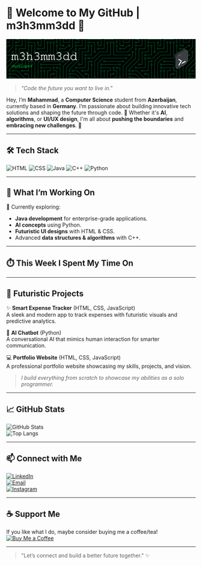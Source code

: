 # 👾 Welcome to My GitHub | m3h3mm3dd 🚀

![Header](https://github.com/m3h3mm3dd/m3h3mm3dd/raw/master/github-header-image.png)

> _"Code the future you want to live in."_  

Hey, I’m **Mahammad**, a **Computer Science** student from **Azerbaijan**, currently based in **Germany**. I’m passionate about building innovative tech solutions and shaping the future through code. 🚀 Whether it's **AI**, **algorithms**, or **UI/UX design**, I'm all about **pushing the boundaries** and **embracing new challenges**. 🌌 

---

## 🛠️ **Tech Stack**
![HTML](https://img.shields.io/badge/HTML5-%23E34F26.svg?style=for-the-badge&logo=html5&logoColor=white)
![CSS](https://img.shields.io/badge/CSS3-%231572B6.svg?style=for-the-badge&logo=css3&logoColor=white)
![Java](https://img.shields.io/badge/Java-%23ED8B00.svg?style=for-the-badge&logo=java&logoColor=white)
![C++](https://img.shields.io/badge/C%2B%2B-%2300599C.svg?style=for-the-badge&logo=c%2B%2B&logoColor=white)
![Python](https://img.shields.io/badge/Python-3776AB?style=for-the-badge&logo=python&logoColor=white)

---

## 🌌 **What I’m Working On**
🔭 Currently exploring:  
- **Java development** for enterprise-grade applications.  
- **AI concepts** using Python.  
- **Futuristic UI designs** with HTML & CSS.  
- Advanced **data structures & algorithms** with C++.  

---
## ⏱️ **This Week I Spent My Time On**  
<!--START_SECTION:waka-->
<!--END_SECTION:waka-->
---


## 🎨 **Futuristic Projects**
✨ **Smart Expense Tracker** (HTML, CSS, JavaScript)  
A sleek and modern app to track expenses with futuristic visuals and predictive analytics.  

🤖 **AI Chatbot** (Python)  
A conversational AI that mimics human interaction for smarter communication.  

💻 **Portfolio Website** (HTML, CSS, JavaScript)  
A professional portfolio website showcasing my skills, projects, and vision.

> _I build everything from scratch to showcase my abilities as a solo programmer._  

---

## 📈 **GitHub Stats**
![GitHub Stats](https://github-readme-stats.vercel.app/api?username=m3h3mm3dd&show_icons=true&theme=radical)  
![Top Langs](https://github-readme-stats.vercel.app/api/top-langs/?username=m3h3mm3dd&layout=compact&theme=radical)  

---

## 📫 **Connect with Me**
[![LinkedIn](https://img.shields.io/badge/LinkedIn-%230A66C2.svg?style=for-the-badge&logo=linkedin&logoColor=white)](https://linkedin.com/in/m3h3mm3dd)  
[![Email](https://img.shields.io/badge/Email-%23D14836.svg?style=for-the-badge&logo=gmail&logoColor=white)](mailto:m3h3mm3dd@gmail.com)  
[![Instagram](https://img.shields.io/badge/Instagram-%23E4405F.svg?style=for-the-badge&logo=instagram&logoColor=white)](https://www.instagram.com/m3h3mm3dd/)

---

## ☕ **Support Me**
If you like what I do, maybe consider buying me a coffee/tea!  
[![Buy Me a Coffee](https://img.shields.io/badge/Buy_Me_a_Coffee-%23FFDD00.svg?style=for-the-badge&logo=buy-me-a-coffee&logoColor=black)](https://www.buymeacoffee.com/m3h3mm3dd)

---

> "Let’s connect and build a better future together." ✨

